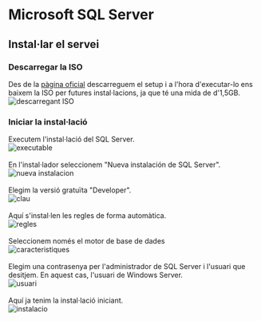 # Microsoft SQL Server
## Instal·lar el servei
### Descarregar la ISO
Des de la [pàgina oficial](https://www.microsoft.com/es-es/sql-server/sql-server-downloads) descarreguem el setup i a l'hora d'executar-lo ens baixem la ISO per futures instal·lacions, ja que té una mida de d'1,5GB.<br>
![descarregant ISO](https://i.imgur.com/p6jAOfH.png)<br>
### Iniciar la instal·lació
Executem l'instal·lació del SQL Server.<br>
![executable](https://i.imgur.com/0Bp3wiB.png)<br><br>
En l'instal·lador seleccionem "Nueva instalación de SQL Server".<br>
![nueva instalacion](https://i.imgur.com/vjNLvng.png)<br><br>
Elegim la versió gratuïta "Developer".<br>
![clau](https://i.imgur.com/oiumk4F.png)<br><br>
Aquí s'instal·len les regles de forma automàtica.<br>
![regles](https://i.imgur.com/4Egk6x7.png)<br><br>
Seleccionem només el motor de base de dades<br>
![caracteristiques](https://i.imgur.com/2SibyMW.png)<br><br>
Elegim una contrasenya per l'administrador de SQL Server i l'usuari que desitjem. En aquest cas, l'usuari de Windows Server.<br>
![usuari](https://i.imgur.com/ElK0EKO.png)<br><br>
Aquí ja tenim la instal·lació iniciant.<br>
![instalacio](https://i.imgur.com/b7bYqgh.png)<br>
